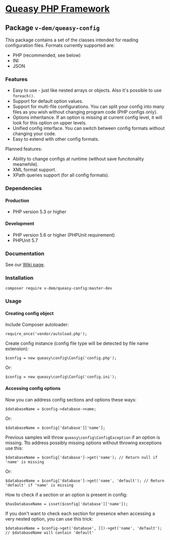 # [Queasy PHP Framework](https://github.com/v-dem/queasy-app/)

## Package `v-dem/queasy-config`

This package contains a set of the classes intended for reading configuration files. Formats currently supported are:

* PHP (recommended, see below)
* INI
* JSON

### Features

* Easy to use - just like nested arrays or objects. Also it's possible to use `foreach()`.
* Support for default option values.
* Support for multi-file configurations. You can split your config into many files as you wish without changing program code (PHP configs only).
* Options inheritance. If an option is missing at current config level, it will look for this option on upper levels.
* Unified config interface. You can switch between config formats without changing your code.
* Easy to extend with other config formats.

Planned features:

* Ability to change configs at runtime (without save funcitonality meanwhile).
* XML format support.
* XPath queries support (for all config formats).

### Dependencies

#### Production

* PHP version 5.3 or higher

#### Development

* PHP version 5.6 or higher (PHPUnit requirement)
* PHPUnit 5.7

### Documentation

See our [Wiki page](https://github.com/v-dem/queasy-config/wiki).

### Installation

    composer require v-dem/queasy-config:master-dev

### Usage

#### Creating config object

Include Composer autoloader:

    require_once('vendor/autoload.php');

Create config instance (config file type will be detected by file name extension):

    $config = new queasy\config\Config('config.php');

Or:

    $config = new queasy\config\Config('config.ini');

#### Accessing config options

Now you can address config sections and options these ways:

    $databaseName = $config->database->name;

Or:

    $databaseName = $config['database']['name'];

Previous samples will throw `queasy\config\ConfigException` if an option is missing.
Tto address possibly missing options without throwing exceptions use this:

    $databaseName = $config['database']->get('name'); // Return null if 'name' is missing

Or:

    $databaseName = $config['database']->get('name', 'default'); // Return 'default' if 'name' is missing

How to check if a section or an option is present in config:

    $hasDatabaseName = isset($config['database']['name']);

If you don't want to check each section for presence when accessing a very nested option, you can use this trick:

    $databaseName = $config->get('database', [])->get('name', 'default'); // $databaseName will contain 'default'

